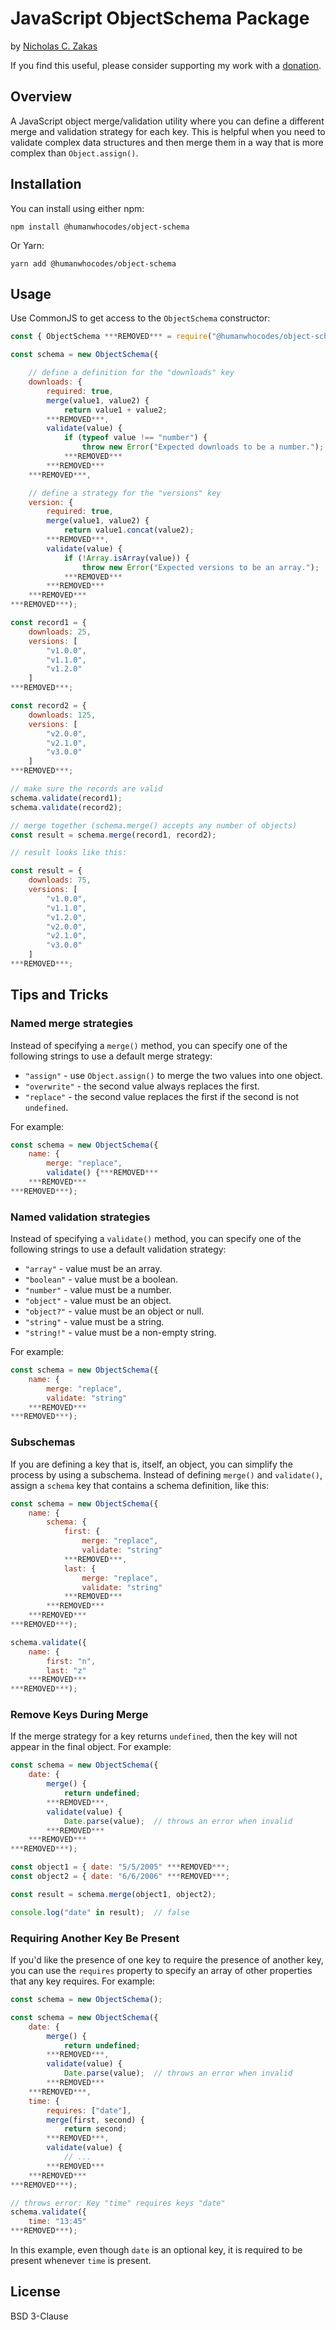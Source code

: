 # JavaScript ObjectSchema Package

by [Nicholas C. Zakas](https://humanwhocodes.com)

If you find this useful, please consider supporting my work with a [donation](https://humanwhocodes.com/donate).

## Overview

A JavaScript object merge/validation utility where you can define a different merge and validation strategy for each key. This is helpful when you need to validate complex data structures and then merge them in a way that is more complex than `Object.assign()`.

## Installation

You can install using either npm:

```
npm install @humanwhocodes/object-schema
```

Or Yarn:

```
yarn add @humanwhocodes/object-schema
```

## Usage

Use CommonJS to get access to the `ObjectSchema` constructor:

```js
const { ObjectSchema ***REMOVED*** = require("@humanwhocodes/object-schema");

const schema = new ObjectSchema({

    // define a definition for the "downloads" key
    downloads: {
        required: true,
        merge(value1, value2) {
            return value1 + value2;
        ***REMOVED***,
        validate(value) {
            if (typeof value !== "number") {
                throw new Error("Expected downloads to be a number.");
            ***REMOVED***
        ***REMOVED***
    ***REMOVED***,

    // define a strategy for the "versions" key
    version: {
        required: true,
        merge(value1, value2) {
            return value1.concat(value2);
        ***REMOVED***,
        validate(value) {
            if (!Array.isArray(value)) {
                throw new Error("Expected versions to be an array.");
            ***REMOVED***
        ***REMOVED***
    ***REMOVED***
***REMOVED***);

const record1 = {
    downloads: 25,
    versions: [
        "v1.0.0",
        "v1.1.0",
        "v1.2.0"
    ]
***REMOVED***;

const record2 = {
    downloads: 125,
    versions: [
        "v2.0.0",
        "v2.1.0",
        "v3.0.0"
    ]
***REMOVED***;

// make sure the records are valid
schema.validate(record1);
schema.validate(record2);

// merge together (schema.merge() accepts any number of objects)
const result = schema.merge(record1, record2);

// result looks like this:

const result = {
    downloads: 75,
    versions: [
        "v1.0.0",
        "v1.1.0",
        "v1.2.0",
        "v2.0.0",
        "v2.1.0",
        "v3.0.0"
    ]
***REMOVED***;
```

## Tips and Tricks

### Named merge strategies

Instead of specifying a `merge()` method, you can specify one of the following strings to use a default merge strategy:

* `"assign"` - use `Object.assign()` to merge the two values into one object.
* `"overwrite"` - the second value always replaces the first.
* `"replace"` - the second value replaces the first if the second is not `undefined`.

For example:

```js
const schema = new ObjectSchema({
    name: {
        merge: "replace",
        validate() {***REMOVED***
    ***REMOVED***
***REMOVED***);
```

### Named validation strategies

Instead of specifying a `validate()` method, you can specify one of the following strings to use a default validation strategy:

* `"array"` - value must be an array.
* `"boolean"` - value must be a boolean.
* `"number"` - value must be a number.
* `"object"` - value must be an object.
* `"object?"` - value must be an object or null.
* `"string"` - value must be a string.
* `"string!"` - value must be a non-empty string.

For example:

```js
const schema = new ObjectSchema({
    name: {
        merge: "replace",
        validate: "string"
    ***REMOVED***
***REMOVED***);
```

### Subschemas

If you are defining a key that is, itself, an object, you can simplify the process by using a subschema. Instead of defining `merge()` and `validate()`, assign a `schema` key that contains a schema definition, like this:

```js
const schema = new ObjectSchema({
    name: {
        schema: {
            first: {
                merge: "replace",
                validate: "string"
            ***REMOVED***,
            last: {
                merge: "replace",
                validate: "string"
            ***REMOVED***
        ***REMOVED***
    ***REMOVED***
***REMOVED***);

schema.validate({
    name: {
        first: "n",
        last: "z"
    ***REMOVED***
***REMOVED***);
```

### Remove Keys During Merge

If the merge strategy for a key returns `undefined`, then the key will not appear in the final object. For example:

```js
const schema = new ObjectSchema({
    date: {
        merge() {
            return undefined;
        ***REMOVED***,
        validate(value) {
            Date.parse(value);  // throws an error when invalid
        ***REMOVED***
    ***REMOVED***
***REMOVED***);

const object1 = { date: "5/5/2005" ***REMOVED***;
const object2 = { date: "6/6/2006" ***REMOVED***;

const result = schema.merge(object1, object2);

console.log("date" in result);  // false
```

### Requiring Another Key Be Present

If you'd like the presence of one key to require the presence of another key, you can use the `requires` property to specify an array of other properties that any key requires. For example:

```js
const schema = new ObjectSchema();

const schema = new ObjectSchema({
    date: {
        merge() {
            return undefined;
        ***REMOVED***,
        validate(value) {
            Date.parse(value);  // throws an error when invalid
        ***REMOVED***
    ***REMOVED***,
    time: {
        requires: ["date"],
        merge(first, second) {
            return second;
        ***REMOVED***,
        validate(value) {
            // ...
        ***REMOVED***
    ***REMOVED***
***REMOVED***);

// throws error: Key "time" requires keys "date"
schema.validate({
    time: "13:45"
***REMOVED***);
```

In this example, even though `date` is an optional key, it is required to be present whenever `time` is present.

## License

BSD 3-Clause
